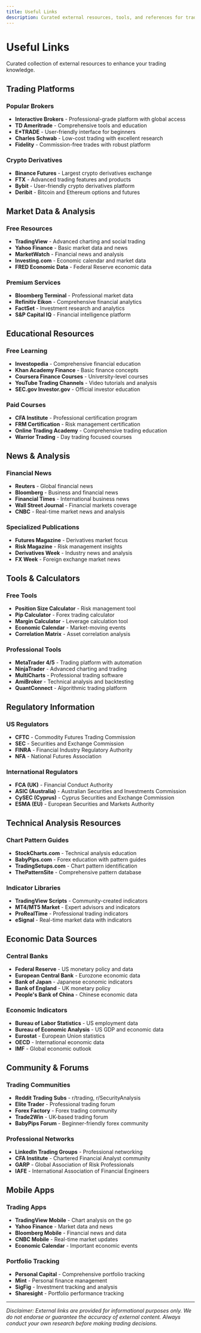 ```yaml
---
title: Useful Links
description: Curated external resources, tools, and references for traders and investors.
---
```


# Useful Links

Curated collection of external resources to enhance your trading knowledge.

<!-- The content below mirrors the previous Resources > Useful Links page -->

## Trading Platforms

### Popular Brokers
- **Interactive Brokers** - Professional-grade platform with global access
- **TD Ameritrade** - Comprehensive tools and education
- **E*TRADE** - User-friendly interface for beginners
- **Charles Schwab** - Low-cost trading with excellent research
- **Fidelity** - Commission-free trades with robust platform

### Crypto Derivatives
- **Binance Futures** - Largest crypto derivatives exchange
- **FTX** - Advanced trading features and products
- **Bybit** - User-friendly crypto derivatives platform
- **Deribit** - Bitcoin and Ethereum options and futures

## Market Data & Analysis

### Free Resources
- **TradingView** - Advanced charting and social trading
- **Yahoo Finance** - Basic market data and news
- **MarketWatch** - Financial news and analysis
- **Investing.com** - Economic calendar and market data
- **FRED Economic Data** - Federal Reserve economic data

### Premium Services
- **Bloomberg Terminal** - Professional market data
- **Refinitiv Eikon** - Comprehensive financial analytics
- **FactSet** - Investment research and analytics
- **S&P Capital IQ** - Financial intelligence platform

## Educational Resources

### Free Learning
- **Investopedia** - Comprehensive financial education
- **Khan Academy Finance** - Basic finance concepts
- **Coursera Finance Courses** - University-level courses
- **YouTube Trading Channels** - Video tutorials and analysis
- **SEC.gov Investor.gov** - Official investor education

### Paid Courses
- **CFA Institute** - Professional certification program
- **FRM Certification** - Risk management certification
- **Online Trading Academy** - Comprehensive trading education
- **Warrior Trading** - Day trading focused courses

## News & Analysis

### Financial News
- **Reuters** - Global financial news
- **Bloomberg** - Business and financial news
- **Financial Times** - International business news
- **Wall Street Journal** - Financial markets coverage
- **CNBC** - Real-time market news and analysis

### Specialized Publications
- **Futures Magazine** - Derivatives market focus
- **Risk Magazine** - Risk management insights
- **Derivatives Week** - Industry news and analysis
- **FX Week** - Foreign exchange market news

## Tools & Calculators

### Free Tools
- **Position Size Calculator** - Risk management tool
- **Pip Calculator** - Forex trading calculator
- **Margin Calculator** - Leverage calculation tool
- **Economic Calendar** - Market-moving events
- **Correlation Matrix** - Asset correlation analysis

### Professional Tools
- **MetaTrader 4/5** - Trading platform with automation
- **NinjaTrader** - Advanced charting and trading
- **MultiCharts** - Professional trading software
- **AmiBroker** - Technical analysis and backtesting
- **QuantConnect** - Algorithmic trading platform

## Regulatory Information

### US Regulators
- **CFTC** - Commodity Futures Trading Commission
- **SEC** - Securities and Exchange Commission
- **FINRA** - Financial Industry Regulatory Authority
- **NFA** - National Futures Association

### International Regulators
- **FCA (UK)** - Financial Conduct Authority
- **ASIC (Australia)** - Australian Securities and Investments Commission
- **CySEC (Cyprus)** - Cyprus Securities and Exchange Commission
- **ESMA (EU)** - European Securities and Markets Authority

## Technical Analysis Resources

### Chart Pattern Guides
- **StockCharts.com** - Technical analysis education
- **BabyPips.com** - Forex education with pattern guides
- **TradingSetups.com** - Chart pattern identification
- **ThePatternSite** - Comprehensive pattern database

### Indicator Libraries
- **TradingView Scripts** - Community-created indicators
- **MT4/MT5 Market** - Expert advisors and indicators
- **ProRealTime** - Professional trading indicators
- **eSignal** - Real-time market data with indicators

## Economic Data Sources

### Central Banks
- **Federal Reserve** - US monetary policy and data
- **European Central Bank** - Eurozone economic data
- **Bank of Japan** - Japanese economic indicators
- **Bank of England** - UK monetary policy
- **People's Bank of China** - Chinese economic data

### Economic Indicators
- **Bureau of Labor Statistics** - US employment data
- **Bureau of Economic Analysis** - US GDP and economic data
- **Eurostat** - European Union statistics
- **OECD** - International economic data
- **IMF** - Global economic outlook

## Community & Forums

### Trading Communities
- **Reddit Trading Subs** - r/trading, r/SecurityAnalysis
- **Elite Trader** - Professional trading forum
- **Forex Factory** - Forex trading community
- **Trade2Win** - UK-based trading forum
- **BabyPips Forum** - Beginner-friendly forex community

### Professional Networks
- **LinkedIn Trading Groups** - Professional networking
- **CFA Institute** - Chartered Financial Analyst community
- **GARP** - Global Association of Risk Professionals
- **IAFE** - International Association of Financial Engineers

## Mobile Apps

### Trading Apps
- **TradingView Mobile** - Chart analysis on the go
- **Yahoo Finance** - Market data and news
- **Bloomberg Mobile** - Financial news and data
- **CNBC Mobile** - Real-time market updates
- **Economic Calendar** - Important economic events

### Portfolio Tracking
- **Personal Capital** - Comprehensive portfolio tracking
- **Mint** - Personal finance management
- **SigFig** - Investment tracking and analysis
- **Sharesight** - Portfolio performance tracking

---

*Disclaimer: External links are provided for informational purposes only. We do not endorse or guarantee the accuracy of external content. Always conduct your own research before making trading decisions.*

